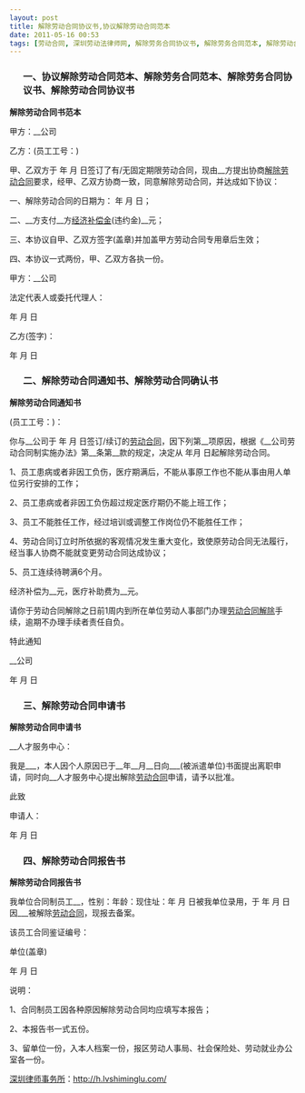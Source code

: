 ```yaml
---
layout: post
title: 解除劳动合同协议书,协议解除劳动合同范本
date: 2011-05-16 00:53
tags: [劳动合同, 深圳劳动法律师网, 解除劳务合同协议书, 解除劳务合同范本, 解除劳动合同报告书, 解除劳动合同申请书, 解除劳动合同确认书, 解除劳动合同通知书]
---
```

<ol>
<h3>一、协议解除劳动合同范本、解除劳务合同范本、解除劳务合同协议书、解除劳动合同协议书</h3>
</ol>
<strong>解除劳动合同书范本</strong>

甲方：__公司

乙方：(员工工号：)

甲、乙双方于 年 月 日签订了有/无固定期限劳动合同，现由__方提出协商<a href="http://h.lvshiminglu.com/law/166.html" target="_blank">解除劳动合同</a>要求，经甲、乙双方协商一致，同意解除劳动合同，并达成如下协议：

一、解除劳动合同的日期为： 年  月  日；

二、__方支付__方<a href="http://h.lvshiminglu.com/law/729.html" target="_blank">经济补偿金</a>(违约金)__元；

三、本协议自甲、乙双方签字(盖章)并加盖甲方劳动合同专用章后生效；

四、本协议一式两份，甲、乙双方各执一份。

甲方：__公司

法定代表人或委托代理人：

年 月 日

乙方(签字)：

年 月 日
<ol>
<h3>二、解除劳动合同通知书、解除劳动合同确认书</h3>
</ol>
<strong>解除劳动合同通知书</strong>

(员工工号：)：

你与__公司于  年  月  日签订/续订的<a href="http://h.lvshiminglu.com/law/tag/%E5%8A%B3%E5%8A%A8%E5%90%88%E5%90%8C" target="_blank">劳动合同</a>，因下列第__项原因，根据《__公司劳动合同制实施办法》第__条第__款的规定，决定从  年月  日起解除劳动合同。

1、员工患病或者非因工负伤，医疗期满后，不能从事原工作也不能从事由用人单位另行安排的工作；

2、员工患病或者非因工负伤超过规定医疗期仍不能上班工作；

3、员工不能胜任工作，经过培训或调整工作岗位仍不能胜任工作；

4、劳动合同订立时所依据的客观情况发生重大变化，致使原劳动合同无法履行，经当事人协商不能就变更劳动合同达成协议；

5、员工连续待聘满6个月。

经济补偿为__元，医疗补助费为__元。

请你于劳动合同解除之日前1周内到所在单位劳动人事部门办理<a href="http://h.lvshiminglu.com/law/728.html" target="_blank">劳动合同解除</a>手续，逾期不办理手续者责任自负。

特此通知

__公司

年 月  日
<ol>
<h3>三、解除劳动合同申请书</h3>
</ol>
<strong>解除劳动合同申请书</strong>

__人才服务中心：

我是___，本人因个人原因已于__年__月__日向___(被派遣单位)书面提出离职申请，同时向__人才服务中心提出解除<a href="http://h.lvshiminglu.com/law/category/labor" target="_blank">劳动合同</a>申请，请予以批准。

此致

申请人：

年 月 日
<ol>
<h3>四、解除劳动合同报告书</h3>
</ol>
<strong>解除劳动合同报告书</strong>

我单位合同制员工__，性别：年龄：现住址：年 月 日被我单位录用，于 年 月 日因___被解除<a href="http://h.lvshiminglu.com/law/tag/%E5%8A%B3%E5%8A%A8%E5%90%88%E5%90%8C" target="_blank">劳动合同</a>，现报去备案。

该员工合同鉴证编号：

单位(盖章)

年  月  日

说明：

1、合同制员工因各种原因解除劳动合同均应填写本报告；

2、本报告书一式五份。

3、留单位一份，入本人档案一份，报区劳动人事局、社会保险处、劳动就业办公室各一份。

<a href="http://h.lvshiminglu.com/">深圳律师事务所</a>：<a href="http://h.lvshiminglu.com/">http://h.lvshiminglu.com/</a>

